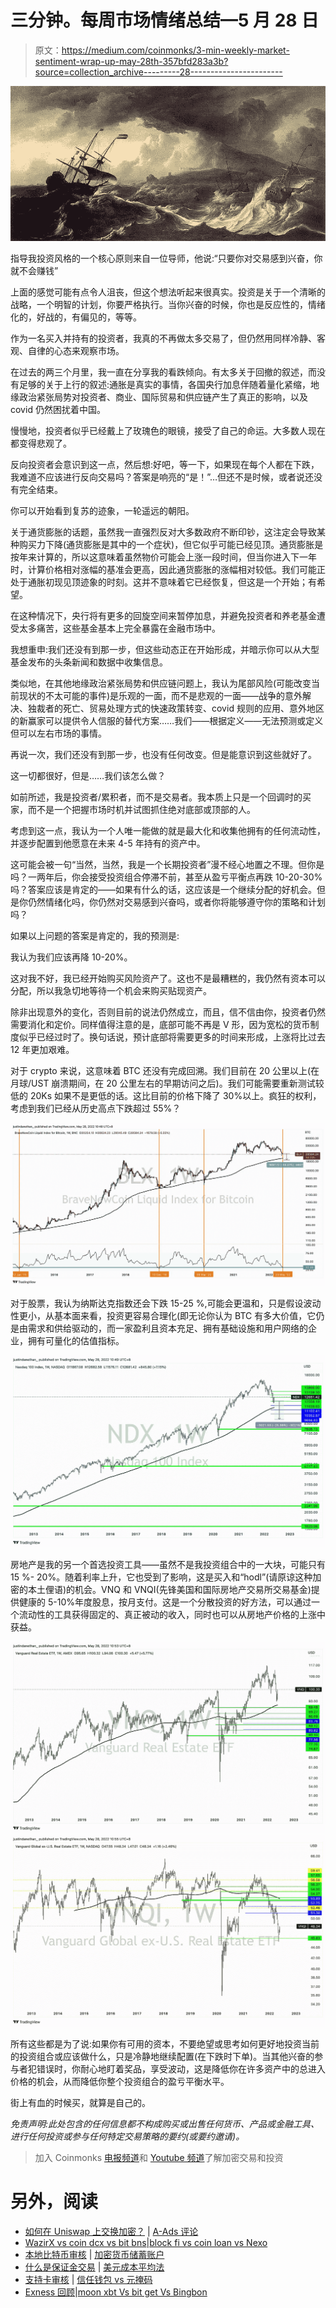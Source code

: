 # 三分钟。每周市场情绪总结—5 月 28 日

> 原文：<https://medium.com/coinmonks/3-min-weekly-market-sentiment-wrap-up-may-28th-357bfd283a3b?source=collection_archive---------28----------------------->

![](img/9e2d5a5abb6734866cef78561b9eb1cc.png)

指导我投资风格的一个核心原则来自一位导师，他说:“只要你对交易感到兴奋，你就不会赚钱”

上面的感觉可能有点令人沮丧，但这个想法听起来很真实。投资是关于一个清晰的战略，一个明智的计划，你要严格执行。当你兴奋的时候，你也是反应性的，情绪化的，好战的，有偏见的，等等。

作为一名买入并持有的投资者，我真的不再做太多交易了，但仍然用同样冷静、客观、自律的心态来观察市场。

在过去的两三个月里，我一直在分享我的看跌倾向。有太多关于回撤的叙述，而没有足够的关于上行的叙述:通胀是真实的事情，各国央行加息伴随着量化紧缩，地缘政治紧张局势对投资者、商业、国际贸易和供应链产生了真正的影响，以及 covid 仍然困扰着中国。

慢慢地，投资者似乎已经戴上了玫瑰色的眼镜，接受了自己的命运。大多数人现在都变得悲观了。

反向投资者会意识到这一点，然后想:好吧，等一下，如果现在每个人都在下跌，我难道不应该进行反向交易吗？答案是响亮的“是！”…但还不是时候，或者说还没有完全结束。

你可以开始看到复苏的迹象，一轮遥远的朝阳。

关于通货膨胀的话题，虽然我一直强烈反对大多数政府不断印钞，这注定会导致某种购买力下降(通货膨胀是其中的一个症状)，但它似乎可能已经见顶。通货膨胀是按年来计算的，所以这意味着虽然物价可能会上涨一段时间，但当你进入下一年时，计算价格相对涨幅的基准会更高，因此通货膨胀的涨幅相对较低。我们可能正处于通胀初现见顶迹象的时刻。这并不意味着它已经恢复，但这是一个开始；有希望。

在这种情况下，央行将有更多的回旋空间来暂停加息，并避免投资者和养老基金遭受太多痛苦，这些基金基本上完全暴露在金融市场中。

我想重申:我们还没有到那一步，但这些动态正在开始形成，并暗示你可以从大型基金发布的头条新闻和数据中收集信息。

类似地，在其他地缘政治紧张局势和供应链问题上，我认为尾部风险(可能改变当前现状的不太可能的事件)是乐观的一面，而不是悲观的一面——战争的意外解决、独裁者的死亡、贸易处理方式的快速政策转变、covid 规则的应用、意外地区的新赢家可以提供令人信服的替代方案……我们——根据定义——无法预测或定义但可以左右市场的事情。

再说一次，我们还没有到那一步，也没有任何改变。但是能意识到这些就好了。

这一切都很好，但是……我们该怎么做？

如前所述，我是投资者/累积者，而不是交易者。我本质上只是一个回调时的买家，而不是一个把握市场时机并试图抓住绝对底部或顶部的人。

考虑到这一点，我认为一个人唯一能做的就是最大化和收集他拥有的任何流动性，并逐步配置到他愿意在未来 4-5 年持有的资产中。

这可能会被一句“当然，当然，我是一个长期投资者”漫不经心地置之不理。但你是吗？一两年后，你会接受投资组合停滞不前，甚至从盈亏平衡点再跌 10-20-30%吗？答案应该是肯定的——如果有什么的话，这应该是一个继续分配的好机会。但是你仍然情绪化吗，你仍然对交易感到兴奋吗，或者你将能够遵守你的策略和计划吗？

如果以上问题的答案是肯定的，我的预测是:

我认为我们应该再降 10-20%。

这对我不好，我已经开始购买风险资产了。这也不是最糟糕的，我仍然有资本可以分配，所以我急切地等待一个机会来购买贴现资产。

除非出现意外的变化，否则目前的说法仍然成立，而且，信不信由你，投资者仍然需要消化和定价。同样值得注意的是，底部可能不再是 V 形，因为宽松的货币制度似乎已经过时了。换句话说，预计底部将需要更多的时间来形成，上涨将比过去 12 年更加艰难。

对于 crypto 来说，这意味着 BTC 还没有完成回溯。我们目前在 20 公里以上(在月球/UST 崩溃期间，在 20 公里左右的早期访问之后)。我们可能需要重新测试较低的 20Ks 如果不是更低的话。这比目前的价格下降了 30%以上。疯狂的权利，考虑到我们已经从历史高点下跌超过 55%？

![](img/0324af1e813723dea38a8ceac7b57bb8.png)

对于股票，我认为纳斯达克指数还会下跌 15-25 %,可能会更温和，只是假设波动性更小，从基本面来看，投资更容易合理化(即无论你认为 BTC 有多大价值，它仍是由需求和供给驱动的，而一家盈利且资本充足、拥有基础设施和用户网络的企业，拥有可量化的估值指标。

![](img/8db3491102759c0a3fe16722f3bf7241.png)

房地产是我的另一个首选投资工具——虽然不是我投资组合中的一大块，可能只有 15 %- 20%。随着利率上升，它也受到了影响，这是买入和“hodl”(请原谅这种加密的本土俚语)的机会。VNQ 和 VNQI(先锋美国和国际房地产交易所交易基金)提供健康的 5-10%年度股息，按月支付。这是一个分散投资的好方法，可以通过一个流动性的工具获得固定的、真正被动的收入，同时也可以从房地产价格的上涨中获益。

![](img/44ec7865953805dad4b222633adc06d1.png)![](img/394c7a1d9bfd3ab376b9ae96a06973ed.png)

所有这些都是为了说:如果你有可用的资本，不要绝望或思考如何更好地投资当前的投资组合或应该做什么，只是冷静地继续配置(在下跌时下单)。当其他兴奋的参与者犯错误时，你耐心地盯着奖品，享受波动，这是降低你在许多资产中的总进入价格的机会，从而降低你整个投资组合的盈亏平衡水平。

街上有血的时候买，就算是自己的。

*免责声明:此处包含的任何信息都不构成购买或出售任何货币、产品或金融工具、进行任何投资或参与任何特定交易策略的要约(或要约邀请)。*

> 加入 Coinmonks [电报频道](https://t.me/coincodecap)和 [Youtube 频道](https://www.youtube.com/c/coinmonks/videos)了解加密交易和投资

# 另外，阅读

*   [如何在 Uniswap 上交换加密？](https://coincodecap.com/swap-crypto-on-uniswap) | [A-Ads 评论](https://coincodecap.com/a-ads-review)
*   [WazirX vs coin dcx vs bit bns](/coinmonks/wazirx-vs-coindcx-vs-bitbns-149f4f19a2f1)|[block fi vs coin loan vs Nexo](/coinmonks/blockfi-vs-coinloan-vs-nexo-cb624635230d)
*   [本地比特币审核](/coinmonks/localbitcoins-review-6cc001c6ed56) | [加密货币储蓄账户](https://coincodecap.com/cryptocurrency-savings-accounts)
*   [什么是保证金交易](https://coincodecap.com/margin-trading) | [美元成本平均法](https://coincodecap.com/dca)
*   [支持卡审核](https://coincodecap.com/uphold-card-review) | [信任钱包 vs 元掩码](https://coincodecap.com/trust-wallet-vs-metamask)
*   [Exness 回顾](https://coincodecap.com/exness-review)|[moon xbt Vs bit get Vs Bingbon](https://coincodecap.com/bingbon-vs-bitget-vs-moonxbt)